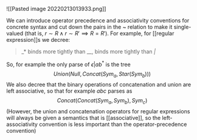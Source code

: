  ![[Pasted image 20220213013933.png]]

We can introduce operator precedence and associativity conventions for concrete syntax and cut down the pairs in the ~ relation to make it single-valued (that is, $r \sim R \land r \sim R' \implies R = R'$).
For example, for [[regular expression]]s we decree:
> _* binds more tightly than __, binds more tightly than _|_

So, for example the only parse of $\epsilon|ab^{*}$ is the tree
$$Union(Null,Concat(Sym_a,Star(Sym_b)))$$
We also decree that the binary operations of concatenation and union are left associative, so that for example $abc$ parses as
$$Concat(Concat(Sym_a,Sym_b),Sym_c)$$
(However, the union and concatenation operators for regular expressions will always be given a semantics that is [[associative]], so the left-associativity convention is less important than the operator-precedence convention)